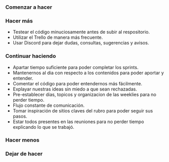 ### Comenzar a hacer

### Hacer más

- Testear el código minuciosamente antes de subir al respositorio.
- Utilizar el Trello de manera más frecuente.
- Usar Discord para dejar dudas, consultas, sugerencias y avisos.

### Continuar haciendo

- Apartar tiempo suficiente para poder completar los sprints.
- Mantenernos al dia con respecto a los contenidos para poder aportar y entender.
- Comentar el código para poder entendernos más fácilmente.
- Explayar nuestras ideas sin miedo a que sean rechazadas.
- Pre-establecer dias, topicos y organizacion de las weeklies para no perder tiempo.
- Flujo constante de comunicación.
- Tomar inspiración de sitios claves del rubro para poder seguir sus pasos.
- Estar todos presentes en las reuniones para no perder tiempo explicando lo que se trabajó.

### Hacer menos

### Dejar de hacer
